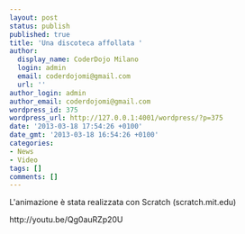 ```yaml
---
layout: post
status: publish
published: true
title: 'Una discoteca affollata '
author:
  display_name: CoderDojo Milano
  login: admin
  email: coderdojomi@gmail.com
  url: ''
author_login: admin
author_email: coderdojomi@gmail.com
wordpress_id: 375
wordpress_url: http://127.0.0.1:4001/wordpress/?p=375
date: '2013-03-18 17:54:26 +0100'
date_gmt: '2013-03-18 16:54:26 +0100'
categories:
- News
- Video
tags: []
comments: []
---
```

<p>L'animazione &egrave; stata realizzata con Scratch (scratch.mit.edu)</p>
<p>http:&#47;&#47;youtu.be&#47;Qg0auRZp20U</p>
<p>&nbsp;</p>
<p>&nbsp;</p>
